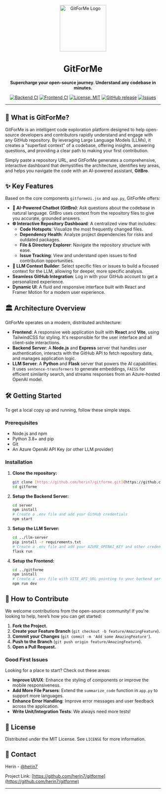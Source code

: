 <div align="center">
  <img src="https://raw.githubusercontent.com/herin7/gitforme/main/gitforme/logo.png" alt="GitForMe Logo" width="150"/>
  <h1>GitForMe</h1>
  <p><strong>Supercharge your open-source journey. Understand any codebase in minutes.</strong></p>
  
  <p>
    <a href="https://github.com/herin7/gitforme/actions/workflows/main_gfm-backend.yml"><img src="https://github.com/herin7/gitforme/actions/workflows/main_gfm-backend.yml/badge.svg" alt="Backend CI"></a>
    <a href="https://github.com/herin7/gitforme/actions/workflows/azure-static-web-apps-thankful-dune-02c682800.yml"><img src="https://github.com/herin7/gitforme/actions/workflows/azure-static-web-apps-thankful-dune-02c682800.yml/badge.svg" alt="Frontend CI"></a>
    <a href="https://github.com/herin7/gitforme/blob/main/LICENSE"><img src="https://img.shields.io/badge/License-MIT-blue.svg" alt="License: MIT"></a>
    <a href="https://github.com/herin7/gitforme/releases"><img src="https://img.shields.io/github/v/release/herin7/gitforme" alt="GitHub release"></a>
    <a href="https://github.com/herin7/gitforme/issues"><img src="https://img.shields.io/github/issues/herin7/gitforme" alt="Issues"></a>
  </p>
</div>

---

## 🚀 What is GitForMe?

GitForMe is an intelligent code exploration platform designed to help open-source developers and contributors rapidly understand and engage with any GitHub repository. By leveraging Large Language Models (LLMs), it creates a "superfast context" of a codebase, offering insights, answering questions, and providing a clear path to making your first contribution.

Simply paste a repository URL, and GitForMe generates a comprehensive, interactive dashboard that demystifies the architecture, identifies key areas, and helps you navigate the code with an AI-powered assistant, **GitBro**.

## ✨ Key Features

Based on the core components `gitformeUi.jsx` and `app.py`, GitForMe offers:

* **🤖 AI-Powered Chatbot (GitBro)**: Ask questions about the codebase in natural language. GitBro uses context from the repository files to give you accurate, grounded answers.
* **🌐 Interactive Repository Dashboard**: A centralized view that includes:
    * **Code Hotspots**: Visualize the most frequently changed files.
    * **Dependency Health**: Analyze project dependencies for risks and outdated packages.
    * **File & Directory Explorer**: Navigate the repository structure with ease.
    * **Issue Tracking**: View and understand open issues to find contribution opportunities.
* **🧠 LLM Context Builder**: Select specific files or issues to build a focused context for the LLM, allowing for deeper, more specific analysis.
* **Seamless GitHub Integration**: Log in with your GitHub account to get a personalized experience.
* **Dynamic UI**: A fluid and responsive interface built with React and Framer Motion for a modern user experience.

## 🏛️ Architecture Overview

GitForMe operates on a modern, distributed architecture:

* **Frontend**: A responsive web application built with **React** and **Vite**, using TailwindCSS for styling. It's responsible for the user interface and all client-side interactions.
* **Backend Server**: A **Node.js** and **Express** server that handles user authentication, interacts with the GitHub API to fetch repository data, and manages application logic.
* **LLM Server**: A **Python** and **Flask** server that powers the AI capabilities. It uses `sentence-transformers` to generate embeddings, `FAISS` for efficient similarity search, and streams responses from an Azure-hosted OpenAI model.


## 🛠️ Getting Started

To get a local copy up and running, follow these simple steps.

### Prerequisites

* Node.js and npm
* Python 3.8+ and pip
* Git
* An Azure OpenAI API Key (or other LLM provider)

### Installation

1.  **Clone the repository:**
    ```sh
    git clone [https://github.com/herin7/gitforme.git](https://github.com/herin7/gitforme.git)
    cd gitforme
    ```

2.  **Setup the Backend Server:**
    ```sh
    cd server
    npm install
    # Create a .env file and add your GitHub credentials
    npm start
    ```

3.  **Setup the LLM Server:**
    ```sh
    cd ../llm-server
    pip install -r requirements.txt
    # Create a .env file and add your AZURE_OPENAI_KEY and other credentials
    flask run
    ```

4.  **Setup the Frontend:**
    ```sh
    cd ../gitforme
    npm install
    # Create a .env file with VITE_API_URL pointing to your backend server
    npm run dev
    ```

## 💖 How to Contribute

We welcome contributions from the open-source community! If you're looking to help, here’s how you can get started:

1.  **Fork the Project.**
2.  **Create your Feature Branch** (`git checkout -b feature/AmazingFeature`).
3.  **Commit your Changes** (`git commit -m 'Add some AmazingFeature'`).
4.  **Push to the Branch** (`git push origin feature/AmazingFeature`).
5.  **Open a Pull Request.**

### Good First Issues

Looking for a place to start? Check out these areas:
* **Improve UI/UX**: Enhance the styling of components or improve the mobile responsiveness.
* **Add More File Parsers**: Extend the `summarize_code` function in `app.py` to support more languages.
* **Enhance Error Handling**: Improve error messages and user feedback across the application.
* **Write Unit/Integration Tests**: We always need more tests!

## 📄 License

Distributed under the MIT License. See `LICENSE` for more information.

## 📧 Contact

Herin - [@herin7](https://github.com/herin7)

Project Link: [https://github.com/herin7/gitforme](https://github.com/herin7/gitforme)

---
